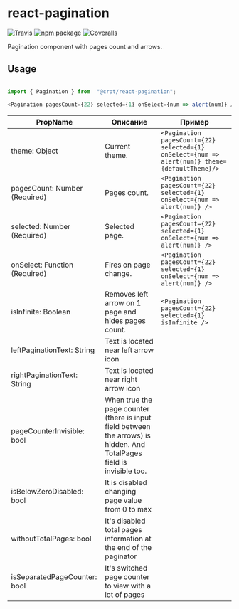 # react-pagination

[![Travis][build-badge]][build]
[![npm package][npm-badge]][npm]
[![Coveralls][coveralls-badge]][coveralls]

Pagination component with pages count and arrows.

## Usage

```javascript

import { Pagination } from  "@crpt/react-pagination";

<Pagination pagesCount={22} selected={1} onSelect={num => alert(num)} />

```

| PropName | Описание | Пример |
|---|---|---|
| theme: Object | Current theme. |`<Pagination pagesCount={22} selected={1} onSelect={num => alert(num)} theme={defaultTheme}/>`  |
| pagesCount: Number (Required) | Pages count. |  `<Pagination pagesCount={22} selected={1} onSelect={num => alert(num)} />` |
| selected: Number (Required) | Selected page. |  `<Pagination pagesCount={22} selected={1} onSelect={num => alert(num)} />` |
| onSelect: Function (Required) | Fires on page change. |  `<Pagination pagesCount={22} selected={1} onSelect={num => alert(num)} />` |
| isInfinite: Boolean | Removes left arrow on 1 page and hides pages count. |  `<Pagination pagesCount={22} selected={1} isInfinite />` |
| leftPaginationText: String| Text is located near left arrow icon | |
| rightPaginationText: String| Text is located near right arrow icon | |
| pageCounterInvisible: bool | When true the page counter (there is input field between the arrows) is hidden. And TotalPages field is invisible too. | |
| isBelowZeroDisabled: bool | It is disabled changing page value from 0 to max | |
| withoutTotalPages: bool | It's disabled total pages information at the end of the paginator  | |
| isSeparatedPageCounter: bool | It's switched page counter to view with a lot of pages  | |



[build-badge]: https://img.shields.io/travis/crptteam/react-pagination/master.png?style=flat-square
[build]: https://travis-ci.org/crptteam/react-pagination

[npm-badge]: https://img.shields.io/npm/v/@crpt/react-pagination/latest.png?style=flat-square
[npm]: https://www.npmjs.org/package/@crpt/react-pagination

[coveralls-badge]: https://img.shields.io/coveralls/user/repo/master.png?style=flat-square
[coveralls]: https://coveralls.io/github/user/repo
